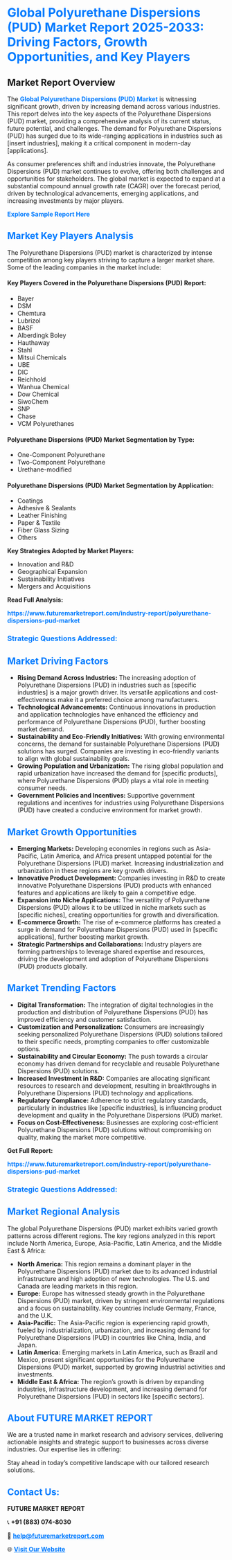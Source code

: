 <h1 style="color: #007BFF;">Global Polyurethane Dispersions (PUD) Market Report 2025-2033: Driving Factors, Growth Opportunities, and Key Players</h1>

<section id="overview">
<h2>Market Report Overview</h2>
<p>The <a href="https://www.futuremarketreport.com/industry-report/polyurethane-dispersions-pud-market" style="color: #007BFF; text-decoration: none;"><strong>Global Polyurethane Dispersions (PUD) Market</strong></a> is witnessing significant growth, driven by increasing demand across various industries. This report delves into the key aspects of the Polyurethane Dispersions (PUD) market, providing a comprehensive analysis of its current status, future potential, and challenges. The demand for Polyurethane Dispersions (PUD) has surged due to its wide-ranging applications in industries such as [insert industries], making it a critical component in modern-day [applications].</p>
<p>As consumer preferences shift and industries innovate, the Polyurethane Dispersions (PUD) market continues to evolve, offering both challenges and opportunities for stakeholders. The global market is expected to expand at a substantial compound annual growth rate (CAGR) over the forecast period, driven by technological advancements, emerging applications, and increasing investments by major players.</p>
</section>

<section id="overview">
<p><a href="https://www.futuremarketreport.com/request-sample/reportId=28868" style="color: #007BFF; text-decoration: none;"><strong>Explore Sample Report Here</strong></a></p>
</section>

<section id="key-players">
<h2 style="color: #007BFF;">Market Key Players Analysis</h2>
<p>The Polyurethane Dispersions (PUD) market is characterized by intense competition among key players striving to capture a larger market share. Some of the leading companies in the market include:</p>
<h4>Key Players Covered in the Polyurethane Dispersions (PUD) Report:</h4>
<ul><li>Bayer</li><li>DSM</li><li>Chemtura</li><li>Lubrizol</li><li>BASF</li><li>Alberdingk Boley</li><li>Hauthaway</li><li>Stahl</li><li>Mitsui Chemicals</li><li>UBE</li><li>DIC</li><li>Reichhold</li><li>Wanhua Chemical</li><li>Dow Chemical</li><li>SiwoChem</li><li>SNP</li><li>Chase</li><li>VCM Polyurethanes</li></ul>
<h4>Polyurethane Dispersions (PUD) Market Segmentation by Type:</h4>
<ul><li>One-Component Polyurethane</li><li>Two-Component Polyurethane</li><li>Urethane-modified</li></ul>

<h4>Polyurethane Dispersions (PUD) Market Segmentation by Application:</h4>
<ul><li>Coatings</li><li>Adhesive &amp; Sealants</li><li>Leather Finishing</li><li>Paper &amp; Textile</li><li>Fiber Glass Sizing</li><li>Others</li></ul>
<p><strong>Key Strategies Adopted by Market Players:</strong></p>
<ul>
<li>Innovation and R&D</li>
<li>Geographical Expansion</li>
<li>Sustainability Initiatives</li>
<li>Mergers and Acquisitions</li>
</ul>
</section>

<section>
<p><strong>Read Full Analysis: </strong></p><a href="https://www.futuremarketreport.com/industry-report/polyurethane-dispersions-pud-market" style="color: #007BFF; text-decoration: none;"><strong>https://www.futuremarketreport.com/industry-report/polyurethane-dispersions-pud-market</strong></a>
<h3 style="color: #007BFF;">Strategic Questions Addressed:</h3>
</section>

<section id="driving-factors">
<h2 style="color: #007BFF;">Market Driving Factors</h2>
<ul>
<li><strong>Rising Demand Across Industries:</strong> The increasing adoption of Polyurethane Dispersions (PUD) in industries such as [specific industries] is a major growth driver. Its versatile applications and cost-effectiveness make it a preferred choice among manufacturers.</li>
<li><strong>Technological Advancements:</strong> Continuous innovations in production and application technologies have enhanced the efficiency and performance of Polyurethane Dispersions (PUD), further boosting market demand.</li>
<li><strong>Sustainability and Eco-Friendly Initiatives:</strong> With growing environmental concerns, the demand for sustainable Polyurethane Dispersions (PUD) solutions has surged. Companies are investing in eco-friendly variants to align with global sustainability goals.</li>
<li><strong>Growing Population and Urbanization:</strong> The rising global population and rapid urbanization have increased the demand for [specific products], where Polyurethane Dispersions (PUD) plays a vital role in meeting consumer needs.</li>
<li><strong>Government Policies and Incentives:</strong> Supportive government regulations and incentives for industries using Polyurethane Dispersions (PUD) have created a conducive environment for market growth.</li>
</ul>
</section>

<section id="growth-opportunities">
<h2 style="color: #007BFF;">Market Growth Opportunities</h2>
<ul>
<li><strong>Emerging Markets:</strong> Developing economies in regions such as Asia-Pacific, Latin America, and Africa present untapped potential for the Polyurethane Dispersions (PUD) market. Increasing industrialization and urbanization in these regions are key growth drivers.</li>
<li><strong>Innovative Product Development:</strong> Companies investing in R&D to create innovative Polyurethane Dispersions (PUD) products with enhanced features and applications are likely to gain a competitive edge.</li>
<li><strong>Expansion into Niche Applications:</strong> The versatility of Polyurethane Dispersions (PUD) allows it to be utilized in niche markets such as [specific niches], creating opportunities for growth and diversification.</li>
<li><strong>E-commerce Growth:</strong> The rise of e-commerce platforms has created a surge in demand for Polyurethane Dispersions (PUD) used in [specific applications], further boosting market growth.</li>
<li><strong>Strategic Partnerships and Collaborations:</strong> Industry players are forming partnerships to leverage shared expertise and resources, driving the development and adoption of Polyurethane Dispersions (PUD) products globally.</li>
</ul>
</section>

<section id="trending-factors">
<h2 style="color: #007BFF;">Market Trending Factors</h2>
<ul>
<li><strong>Digital Transformation:</strong> The integration of digital technologies in the production and distribution of Polyurethane Dispersions (PUD) has improved efficiency and customer satisfaction.</li>
<li><strong>Customization and Personalization:</strong> Consumers are increasingly seeking personalized Polyurethane Dispersions (PUD) solutions tailored to their specific needs, prompting companies to offer customizable options.</li>
<li><strong>Sustainability and Circular Economy:</strong> The push towards a circular economy has driven demand for recyclable and reusable Polyurethane Dispersions (PUD) solutions.</li>
<li><strong>Increased Investment in R&D:</strong> Companies are allocating significant resources to research and development, resulting in breakthroughs in Polyurethane Dispersions (PUD) technology and applications.</li>
<li><strong>Regulatory Compliance:</strong> Adherence to strict regulatory standards, particularly in industries like [specific industries], is influencing product development and quality in the Polyurethane Dispersions (PUD) market.</li>
<li><strong>Focus on Cost-Effectiveness:</strong> Businesses are exploring cost-efficient Polyurethane Dispersions (PUD) solutions without compromising on quality, making the market more competitive.</li>
</ul>
</section>

<section>
<p><strong>Get Full Report: </strong></p><a href="https://www.futuremarketreport.com/industry-report/polyurethane-dispersions-pud-market" style="color: #007BFF; text-decoration: none;"><strong>https://www.futuremarketreport.com/industry-report/polyurethane-dispersions-pud-market</strong></a>
<h3 style="color: #007BFF;">Strategic Questions Addressed:</h3>
</section>


<section id="regional-analysis">
<h2 style="color: #007BFF;">Market Regional Analysis</h2>
<p>The global Polyurethane Dispersions (PUD) market exhibits varied growth patterns across different regions. The key regions analyzed in this report include North America, Europe, Asia-Pacific, Latin America, and the Middle East & Africa:</p>
<ul>
<li><strong>North America:</strong> This region remains a dominant player in the Polyurethane Dispersions (PUD) market due to its advanced industrial infrastructure and high adoption of new technologies. The U.S. and Canada are leading markets in this region.</li>
<li><strong>Europe:</strong> Europe has witnessed steady growth in the Polyurethane Dispersions (PUD) market, driven by stringent environmental regulations and a focus on sustainability. Key countries include Germany, France, and the U.K.</li>
<li><strong>Asia-Pacific:</strong> The Asia-Pacific region is experiencing rapid growth, fueled by industrialization, urbanization, and increasing demand for Polyurethane Dispersions (PUD) in countries like China, India, and Japan.</li>
<li><strong>Latin America:</strong> Emerging markets in Latin America, such as Brazil and Mexico, present significant opportunities for the Polyurethane Dispersions (PUD) market, supported by growing industrial activities and investments.</li>
<li><strong>Middle East & Africa:</strong> The region’s growth is driven by expanding industries, infrastructure development, and increasing demand for Polyurethane Dispersions (PUD) in sectors like [specific sectors].</li>
</ul>
</section>

<footer>
<h2 style="color: #007BFF;">About FUTURE MARKET REPORT</h2>
<p>We are a trusted name in market research and advisory services, delivering actionable insights and strategic support to businesses across diverse industries. Our expertise lies in offering:</p>

<p>Stay ahead in today’s competitive landscape with our tailored research solutions.</p>

<h2 style="color: #007BFF;">Contact Us:</h2>
<p><strong>FUTURE MARKET REPORT</strong></p>
<p>📞 <strong>+91 (883) 074-8030</strong></p>
<p>📧 <strong><a href="mailto:help@futuremarketreport.com" style="color: #007BFF;">help@futuremarketreport.com</a></strong></p>
<p>🌐 <strong><a href="https://www.futuremarketreport.com/" style="color: #007BFF;">Visit Our Website</a></strong></p>
</footer>